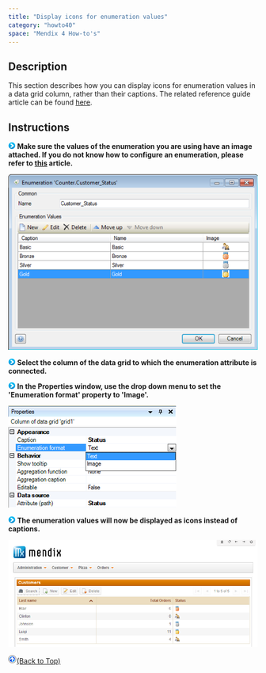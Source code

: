 ```yaml
---
title: "Display icons for enumeration values"
category: "howto40"
space: "Mendix 4 How-to's"
---
```

## Description

This section describes how you can display icons for enumeration values in a data grid column, rather than their captions. The related reference guide article can be found [here](https://world.mendix.com/pages/releaseview.action?pageId=9699841).

## Instructions

![](attachments/819203/917932.png) **Make sure the values of the enumeration you are using have an image attached. If you do not know how to configure an enumeration, please refer to [this](https://world.mendix.com/display/howto25/Create+a+multi-language+enumeration) article.**

![](attachments/2621552/2752603.png)

![](attachments/819203/917932.png) **Select the column of the data grid to which the enumeration attribute is connected.**

![](attachments/819203/917932.png) **In the Properties window, use the drop down menu to set the 'Enumeration format' property to 'Image'.**

![](attachments/2621552/2752602.png)

![](attachments/819203/917932.png) **The enumeration values will now be displayed as icons instead of captions.**

![](attachments/2621552/2752608.png)

[![](attachments/819203/917564.png)](display-icons-for-enumeration-values)[(Back to Top)](display-icons-for-enumeration-values)